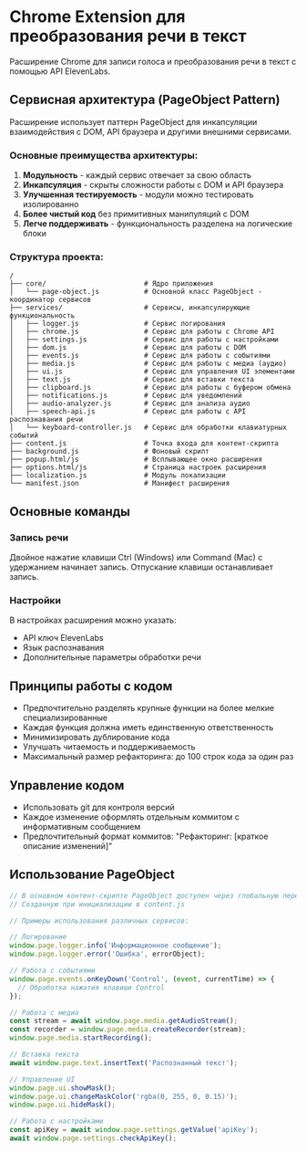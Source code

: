 # Chrome Extension для преобразования речи в текст

Расширение Chrome для записи голоса и преобразования речи в текст с помощью API ElevenLabs.

## Сервисная архитектура (PageObject Pattern)

Расширение использует паттерн PageObject для инкапсуляции взаимодействия с DOM, API браузера и другими внешними сервисами.

### Основные преимущества архитектуры:

1. **Модульность** - каждый сервис отвечает за свою область
2. **Инкапсуляция** - скрыты сложности работы с DOM и API браузера
3. **Улучшенная тестируемость** - модули можно тестировать изолированно
4. **Более чистый код** без примитивных манипуляций с DOM
5. **Легче поддерживать** - функциональность разделена на логические блоки

### Структура проекта:

```
/
├── core/                        # Ядро приложения
│   └── page-object.js           # Основной класс PageObject - координатор сервисов
├── services/                    # Сервисы, инкапсулирующие функциональность
│   ├── logger.js                # Сервис логирования
│   ├── chrome.js                # Сервис для работы с Chrome API
│   ├── settings.js              # Сервис для работы с настройками
│   ├── dom.js                   # Сервис для работы с DOM
│   ├── events.js                # Сервис для работы с событиями
│   ├── media.js                 # Сервис для работы с медиа (аудио)
│   ├── ui.js                    # Сервис для управления UI элементами
│   ├── text.js                  # Сервис для вставки текста
│   ├── clipboard.js             # Сервис для работы с буфером обмена
│   ├── notifications.js         # Сервис для уведомлений
│   ├── audio-analyzer.js        # Сервис для анализа аудио
│   ├── speech-api.js            # Сервис для работы с API распознавания речи
│   └── keyboard-controller.js   # Сервис для обработки клавиатурных событий
├── content.js                   # Точка входа для контент-скрипта
├── background.js                # Фоновый скрипт
├── popup.html/js                # Всплывающее окно расширения
├── options.html/js              # Страница настроек расширения
├── localization.js              # Модуль локализации
└── manifest.json                # Манифест расширения
```

## Основные команды

### Запись речи
Двойное нажатие клавиши Ctrl (Windows) или Command (Mac) с удержанием начинает запись. Отпускание клавиши останавливает запись.

### Настройки
В настройках расширения можно указать:
- API ключ ElevenLabs
- Язык распознавания
- Дополнительные параметры обработки речи

## Принципы работы с кодом

- Предпочтительно разделять крупные функции на более мелкие специализированные
- Каждая функция должна иметь единственную ответственность
- Минимизировать дублирование кода
- Улучшать читаемость и поддерживаемость
- Максимальный размер рефакторинга: до 100 строк кода за один раз

## Управление кодом

- Использовать git для контроля версий
- Каждое изменение оформлять отдельным коммитом с информативным сообщением
- Предпочтительный формат коммитов: "Рефакторинг: [краткое описание изменений]"

## Использование PageObject

```javascript
// В основном контент-скрипте PageObject доступен через глобальную переменную window.page
// Созданную при инициализации в content.js

// Примеры использования различных сервисов:

// Логирование
window.page.logger.info('Информационное сообщение');
window.page.logger.error('Ошибка', errorObject);

// Работа с событиями
window.page.events.onKeyDown('Control', (event, currentTime) => {
  // Обработка нажатия клавиши Control
});

// Работа с медиа
const stream = await window.page.media.getAudioStream();
const recorder = window.page.media.createRecorder(stream);
window.page.media.startRecording();

// Вставка текста
await window.page.text.insertText('Распознанный текст');

// Управление UI
window.page.ui.showMask();
window.page.ui.changeMaskColor('rgba(0, 255, 0, 0.15)');
window.page.ui.hideMask();

// Работа с настройками
const apiKey = await window.page.settings.getValue('apiKey');
await window.page.settings.checkApiKey();
```